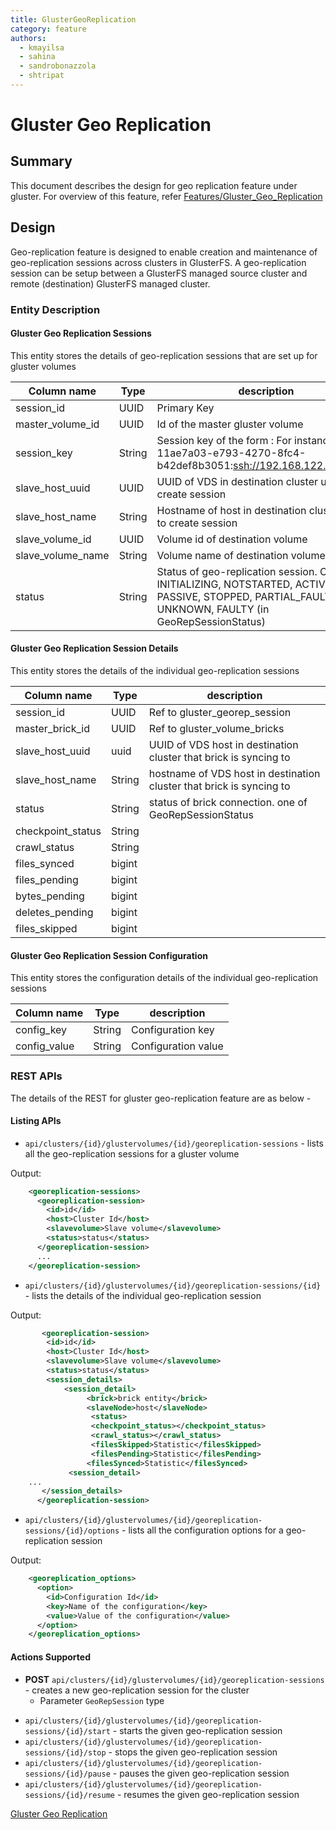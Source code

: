 ```yaml
---
title: GlusterGeoReplication
category: feature
authors:
  - kmayilsa
  - sahina
  - sandrobonazzola
  - shtripat
---
```


# Gluster Geo Replication

## Summary

This document describes the design for geo replication feature under gluster.
For overview of this feature, refer [Features/Gluster_Geo_Replication](/develop/release-management/features/gluster/gluster-geo-replication.html)

## Design

Geo-replication feature is designed to enable creation and maintenance of geo-replication sessions across clusters in GlusterFS.
A geo-replication session can be setup between a GlusterFS managed source cluster and remote (destination) GlusterFS managed cluster.

### Entity Description

#### Gluster Geo Replication Sessions

This entity stores the details of geo-replication sessions that are set up for gluster volumes

| Column name       | Type   | description                                                                                                                                             |
|-------------------|--------|---------------------------------------------------------------------------------------------------------------------------------------------------------|
| session_id        | UUID   | Primary Key                                                                                                                                             |
| master_volume_id  | UUID   | Id of the master gluster volume                                                                                                                         |
| session_key       | String | Session key of the form <masternode uuid>:<ssh url for slave volume> For instance, 11ae7a03-e793-4270-8fc4-b42def8b3051:<ssh://192.168.122.14>::slave2  |
| slave_host_uuid   | UUID   | UUID of VDS in destination cluster used to create session                                                                                               |
| slave_host_name   | String | Hostname of host in destination cluster used to create session                                                                                          |
| slave_volume_id   | UUID   | Volume id of destination volume                                                                                                                         |
| slave_volume_name | String | Volume name of destination volume                                                                                                                       |
| status            | String | Status of geo-replication session. One of INITIALIZING, NOTSTARTED, ACTIVE, PASSIVE, STOPPED, PARTIAL_FAULTY, UNKNOWN, FAULTY (in GeoRepSessionStatus)  |

#### Gluster Geo Replication Session Details

This entity stores the details of the individual geo-replication sessions

| Column name       | Type   | description                                                          |
|-------------------|--------|----------------------------------------------------------------------|
| session_id        | UUID   | Ref to gluster_georep_session                                        |
| master_brick_id   | UUID   | Ref to gluster_volume_bricks                                         |
| slave_host_uuid   | uuid   | UUID of VDS host in destination cluster that brick is syncing to     |
| slave_host_name   | String | hostname of VDS host in destination cluster that brick is syncing to |
| status            | String | status of brick connection. one of GeoRepSessionStatus               |
| checkpoint_status | String |                                                                      |
| crawl_status      | String |                                                                      |
| files_synced      | bigint |                                                                      |
| files_pending     | bigint |                                                                      |
| bytes_pending     | bigint |                                                                      |
| deletes_pending   | bigint |                                                                      |
| files_skipped     | bigint |                                                                      |

#### Gluster Geo Replication Session Configuration

This entity stores the configuration details of the individual geo-replication sessions

| Column name  | Type   | description         |
|--------------|--------|---------------------|
| config_key   | String | Configuration key   |
| config_value | String | Configuration value |

### REST APIs

The details of the REST for gluster geo-replication feature are as below -

#### Listing APIs

*   `api/clusters/{id}/glustervolumes/{id}/georeplication-sessions` - lists all the geo-replication sessions for a gluster volume

Output:

```xml
    <georeplication-sessions>
      <georeplication-session>
        <id>id</id>
        <host>Cluster Id</host>
        <slavevolume>Slave volume</slavevolume>
        <status>status</status>
      </georeplication-session>
      ...
    </georeplication-session>
```

*   `api/clusters/{id}/glustervolumes/{id}/georeplication-sessions/{id}` - lists the details of the individual geo-replication session

Output:

```xml
       <georeplication-session>
        <id>id</id>
        <host>Cluster Id</host>
        <slavevolume>Slave volume</slavevolume>
        <status>status</status>
        <session_details>
            <session_detail>
                 <brick>brick entity</brick>
                 <slaveNode>host</slaveNode>
                  <status>
                  <checkpoint_status></checkpoint_status>
                  <crawl_status></crawl_status>
                  <filesSkipped>Statistic</filesSkipped>
                  <filesPending>Statistic</filesPending>
                 <filesSynced>Statistic</filesSynced>
             <session_detail>
    ...
       </session_details>
      </georeplication-session>
```

*   `api/clusters/{id}/glustervolumes/{id}/georeplication-sessions/{id}/options` - lists all the configuration options for a geo-replication session

Output:

```xml
    <georeplication_options>
      <option>
        <id>Configuration Id</id>
        <key>Name of the configuration</key>
        <value>Value of the configuration</value>
      </option>
    </georeplication_options>
```

#### Actions Supported

*   **POST** `api/clusters/{id}/glustervolumes/{id}/georeplication-sessions` - creates a new geo-replication session for the cluster
    -   Parameter `GeoRepSession` type

<!-- -->

*   `api/clusters/{id}/glustervolumes/{id}/georeplication-sessions/{id}/start` - starts the given geo-replication session
*   `api/clusters/{id}/glustervolumes/{id}/georeplication-sessions/{id}/stop` - stops the given geo-replication session
*   `api/clusters/{id}/glustervolumes/{id}/georeplication-sessions/{id}/pause` - pauses the given geo-replication session
*   `api/clusters/{id}/glustervolumes/{id}/georeplication-sessions/{id}/resume` - resumes the given geo-replication session

[Gluster Geo Replication](/develop/release-management/features/)
